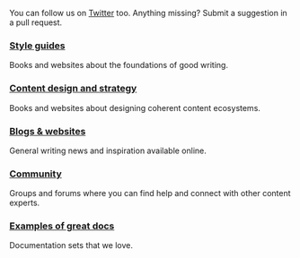 
You can follow us on [Twitter](https://twitter.com/iheartcontent) too.
Anything missing? Submit a suggestion in a pull request.

### [Style guides](style-guides.md)
Books and websites about the foundations of good writing.

### [Content design and strategy](style-guides.md)
Books and websites about designing coherent content ecosystems.

### [Blogs & websites](blogs-websites.md)
General writing news and inspiration available online.

### [Community](community.md)
Groups and forums where you can find help and connect with other content experts.

### [Examples of great docs](documentation-examples.md)
Documentation sets that we love.
